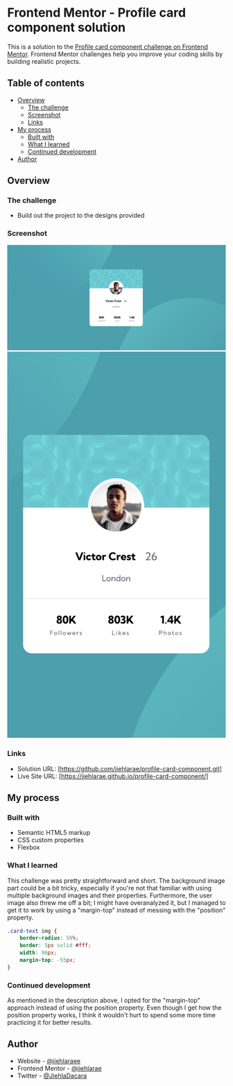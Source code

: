 # Frontend Mentor - Profile card component solution

This is a solution to the [Profile card component challenge on Frontend Mentor](https://www.frontendmentor.io/challenges/profile-card-component-cfArpWshJ). Frontend Mentor challenges help you improve your coding skills by building realistic projects. 

## Table of contents

- [Overview](#overview)
  - [The challenge](#the-challenge)
  - [Screenshot](#screenshot)
  - [Links](#links)
- [My process](#my-process)
  - [Built with](#built-with)
  - [What I learned](#what-i-learned)
  - [Continued development](#continued-development)
- [Author](#author)

## Overview

### The challenge

- Build out the project to the designs provided

### Screenshot

![](./images/desktop%20version.png)
![](./images/mobile%20version.png)

### Links

- Solution URL: [https://github.com/jiehlarae/profile-card-component.git]
- Live Site URL: [https://jiehlarae.github.io/profile-card-component/]

## My process

### Built with

- Semantic HTML5 markup
- CSS custom properties
- Flexbox

### What I learned

This challenge was pretty straightforward and short. The background image part could be a bit tricky, especially if you're not that familiar with using multiple background images and their properties. Furthermore, the user image also threw me off a bit; I might have overanalyzed it, but I managed to get it to work by using a "margin-top" instead of messing with the "position" property.

```css
.card-text img {
    border-radius: 50%;
    border: 5px solid #fff;
    width: 96px;
    margin-top: -55px; 
}
```

### Continued development

As mentioned in the description above, I opted for the "margin-top" approach instead of using the position property. Even though I get how the position property works, I think it wouldn't hurt to spend some more time practicing it for better results.

## Author

- Website - [@jiehlaraee](https://github.com/jiehlarae)
- Frontend Mentor - [@jiehlarae](https://www.frontendmentor.io/profile/jiehlarae)
- Twitter - [@JiehlaDacara](https://twitter.com/JiehlaDacara)
